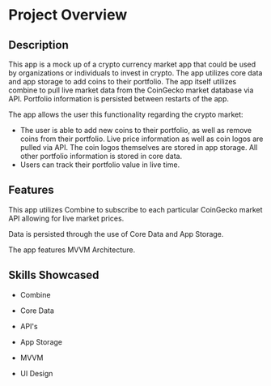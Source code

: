 # Project Overview

  

## Description

This app is a mock up of a crypto currency market app that could be used by organizations or individuals to invest in crypto. The app utilizes core data and app storage to add coins to their portfolio. The app itself utilizes combine to pull live market data from the CoinGecko market database via API. Portfolio information is persisted between restarts of the app. 

The app allows the user this functionality regarding the crypto market:

- The user is able to add new coins to their portfolio, as well as remove coins from their portfolio. Live price information as well as coin logos are pulled via API. The coin logos themselves are stored in app storage. All other portfolio information is stored in core data. 
- Users can track their portfolio value in live time. 
  

## Features

This app utilizes Combine to subscribe to each particular CoinGecko market API allowing for live market prices. 

Data is persisted through the use of Core Data and App Storage.

The app features MVVM Architecture.

  

## Skills Showcased

- Combine

- Core Data

- API's

- App Storage

- MVVM

- UI Design
